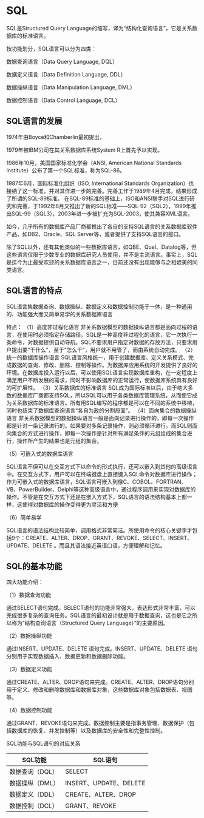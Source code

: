 # SQL



SQL是Structured Query Language的缩写，译为“结构化查询语言”，它是关系数据库的标准语言。

按功能划分，SQL语言可以分为四类：

数据查询语言（Data Query Language, DQL）

数据定义语言（Data Definition Language, DDL）

数据操纵语言（Data Manipulation Language, DML）

数据控制语言（Data Control Language, DCL）


## SQL语言的发展

1974年由Boyce和Chamberlin最初提出，

1979年被IBM公司在其关系数据库系统System R上首先予以实现。

1986年10月，美国国家标准化学会（ANSI, American National Standards Institute）公布了第一个SQL标准，称为SQL-86。

1987年6月，国际标准化组织（ISO, International Standards Organization）也接纳了这一标准，并对其作进一步的完善。完善工作于1989年4月完成，结果形成了所谓的SQL-89标准。
在SQL-89标准的基础上，ISO和ANSI联手对SQL进行研究和完善，于1992年8月又推出了新的SQL标准——SQL-92（SQL2），1999年推出SQL-99（SQL3），2003年进一步被扩充为SQL-2003，使其兼容XML语言。

如今，几乎所有的数据库产品厂商都推出了各自的支持SQL语言的关系数据库软件产品，如DB2、Oracle、SQL Server等，或者提供了支持SQL语言的接口。

除了SQL以外，还有其他类似的一些数据库语言，如QBE、Quel、Datalog等，但这些语言仅限于少数专业的数据库研究人员使用，并不是主流语言。事实上，SQL是迄今为止最受欢迎的关系数据库语言之一，目前还没有出现能够与之相媲美的同类语言。


## SQL语言的特点

SQL语言集数据查询、数据操纵、数据定义和数据控制功能于一体，是一种通用的、功能强大而又简单易学的关系数据库语言

特点：
（1）高度非过程化语言 
     非关系数据模型的数据操纵语言都是面向过程的语言，在使用时必须指定存储路径。SQL是一种高度非过程化的语言，它一次执行一条命令，对数据提供自动导航。SQL不要求用户指定对数据的存放方法，只要求用户提出要“干什么”，至于“怎么干”，用户就不用管了，而由系统自动完成。
（2）统一的数据库操作语言 
     SQL语言风格统一，用于创建数据库、定义关系模式、完成数据的查询、修改、删除、控制等操作。为数据库应用系统的开发提供了良好的环境。在数据库投入运行以后，可以使用SQL语言实现数据库重构，在一定程度上满足用户不断发展的需求，同时不影响数据库的正常运行，使数据库系统具有良好的可扩展性。
（3）关系数据库的标准语言
     SQL成为国际标准以后，由于绝大多数的数据库厂商都支持SQL，所以SQL可以用于各类数据库管理系统，从而使它成为关系数据库的标准语言。所有用SQL编写的程序都是可以在不同的系统中移植，同时也结束了数据库查询语言“各自为政的分割局面”。
（4）面向集合的数据操纵语言
      非关系数据模型的数据操纵语言一般是面向记录进行操作的，即每一次操作都是针对一条记录进行的。如果要对多条记录操作，则必须循环进行。而SQL则面向集合的方式进行操作，即每一次操作是针对所有满足条件的元组组成的集合进行，操作所产生的结果也是元组的集合。

（5）可嵌入式的数据库语言

​    SQL语言不但可以在交互方式下以命令的形式执行，还可以嵌入到其他的高级语言中。在交互方式下，用户可以在终端键盘上直接键入SQL命令对数据库进行操作；作为可嵌入式的数据库语言，SQL语言可嵌入到像C、COBOL、FORTRAN、VB、PowerBuilder、Delphi等这种高级语言中，通过程序调用来实现对数据库的操作。不管是在交互方式下还是在嵌入方式下，SQL语言的语法结构基本上都一样，这使得对数据库的操作变得更为灵活和方便

（6）简单易学

​    SQL语言的语法结构比较简单，调用格式非常简洁。所使用命令的核心关键字才包括9个：CREATE、ALTER、DROP、GRANT、REVOKE、SELECT、INSERT、UPDATE、DELETE  。而且其语法接近英语口语，方便理解和记忆。

## SQL的基本功能

四大功能介绍：

（1）数据查询功能 

通过SELECT语句完成。SELECT语句的功能非常强大，表达形式非常丰富，可以完成很多复杂的查询任务。SQL语言的最初设计就是用于数据查询，这也是它之所以称为“结构查询语言（Structured Query Language）”的主要原因。

（2）数据操纵功能 

通过INSERT、UPDATE、DELETE  语句完成。INSERT、UPDATE、DELETE  语句分别用于实现数据插入、数据更新和数据删除功能。 

（3）数据定义功能 

通过CREATE、ALTER、DROP语句来完成。CREATE、ALTER、DROP语句分别用于定义、修改和删除数据库和数据库对象，这些数据库对象包括数据表、视图等。

（4）数据控制功能 

通过GRANT、REVOKE语句来完成。数据控制主要是指事务管理、数据保护（包括数据库的恢复、并发控制等）以及数据库的安全性和完整性控制。

SQL功能与SQL语句的对应关系

| SQL功能         | SQL语句                |
| --------------- | ---------------------- |
| 数据查询（DQL） | SELECT                 |
| 数据操纵（DML） | INSERT、UPDATE、DELETE |
| 数据定义（DDL） | CREATE、ALTER、DROP    |
| 数据控制（DCL） | GRANT、REVOKE          |